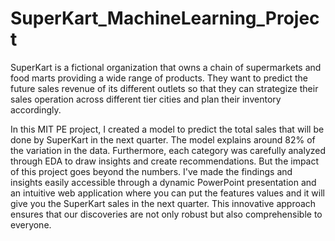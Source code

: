 # SuperKart_MachineLearning_Project
SuperKart is a fictional organization that owns a chain of supermarkets and food marts providing a wide range of products. They want to predict the future sales revenue of its different outlets so that they can strategize their sales operation across different tier cities and plan their inventory accordingly.

In this MIT PE project, I created a model to predict the total sales that will be done by SuperKart in the next quarter. The model explains around 82% of the variation in the data. Furthermore, each category was carefully analyzed through EDA to draw insights and create recommendations. But the impact of this project goes beyond the numbers. I've made the findings and insights easily accessible through a dynamic PowerPoint presentation and an intuitive web application where you can put the features values and it will give you the SuperKart sales in the next quarter. This innovative approach ensures that our discoveries are not only robust but also comprehensible to everyone.
